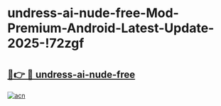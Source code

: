# undress-ai-nude-free-Mod-Premium-Android-Latest-Update-2025-!72zgf

# <h2><a href="https://6xe9dx.esa.edu.pl?title=undress-ai-nude-free&ref=72zgf">🔗👉 🔴 undress-ai-nude-free</a></h2>

[![acn](https://github.com/user-attachments/assets/0f9c940e-d8b0-45ae-aac7-cd30a18b3e1c)](https://6xe9dx.esa.edu.pl?title=undress-ai-nude-free&ref=72zgf)

